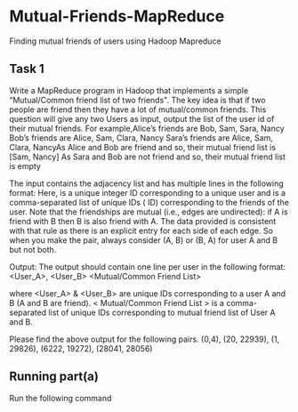 # Mutual-Friends-MapReduce
Finding mutual friends of users using Hadoop Mapreduce

## Task 1
Write a MapReduce program in Hadoop that implements a simple “Mutual/Common friend list of two friends". The key idea is that if two people are friend then they have a lot of mutual/common friends. This question will give any two Users as input, output the list of the user id of their mutual friends. For example,Alice’s friends are Bob, Sam, Sara, Nancy Bob’s friends are Alice, Sam, Clara, Nancy Sara’s friends are Alice, Sam, Clara, NancyAs Alice and Bob are friend and so, their mutual friend list is [Sam, Nancy] As Sara and Bob are not friend and so, their mutual friend list is empty

The input contains the adjacency list and has multiple lines in the following format: Here, is a unique integer ID corresponding to a unique user and is a comma-separated list of unique IDs ( ID) corresponding to the friends of the user. Note that the friendships are mutual (i.e., edges are undirected): if A is friend with B then B is also friend with A. The data provided is consistent with that rule as there is an explicit entry for each side of each edge. So when you make the pair, always consider (A, B) or (B, A) for user A and B but not both.

Output: The output should contain one line per user in the following format: 
<User_A>, <User_B>  <Mutual/Common Friend List> 

where <User_A> & <User_B> are unique IDs corresponding to a user A and B (A and B are friend).
< Mutual/Common Friend List > is a comma-separated list of unique IDs corresponding to mutual friend list of User A and B.

Please find the above output for the following pairs. (0,4), (20, 22939), (1, 29826), (6222, 19272), (28041, 28056)

## Running part(a)
Run the following command
```


